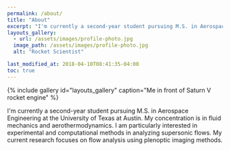 ```yaml
---
permalink: /about/
title: "About"
excerpt: "I'm currently a second-year student pursuing M.S. in Aerospace Engineering at the University of Texas at Austin."
layouts_gallery:
  - url: /assets/images/profile-photo.jpg
  image_path: /assets/images/profile-photo.jpg
  alt: "Rocket Scientist"

last_modified_at: 2018-04-10T08:41:35-04:00
toc: true
---
```


{% include gallery id="layouts_gallery" caption="Me in front of Saturn V rocket engine" %}

I'm currently a second-year student pursuing M.S. in Aerospace Engineering at the University of Texas at Austin. My concentration is in fluid mechanics and aerothermodynamics. I am particularly interested in experimental and computational methods in analyzing supersonic flows. My current research focuses on flow analysis using plenoptic imaging methods.


